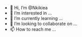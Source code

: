 - 👋 Hi, I’m @Nkikiea
- 👀 I’m interested in ...
- 🌱 I’m currently learning ...
- 💞️ I’m looking to collaborate on ...
- 📫 How to reach me ...

<!---
Nkikiea/Nkikiea is a ✨ special ✨ repository because its `README.md` (this file) appears on your GitHub profile.
You can click the Preview link to take a look at your changes.
--->

